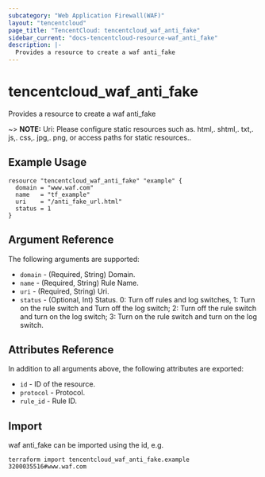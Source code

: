 ```yaml
---
subcategory: "Web Application Firewall(WAF)"
layout: "tencentcloud"
page_title: "TencentCloud: tencentcloud_waf_anti_fake"
sidebar_current: "docs-tencentcloud-resource-waf_anti_fake"
description: |-
  Provides a resource to create a waf anti_fake
---
```


# tencentcloud_waf_anti_fake

Provides a resource to create a waf anti_fake

~> **NOTE:** Uri: Please configure static resources such as. html,. shtml,. txt,. js,. css,. jpg,. png, or access paths for static resources..

## Example Usage

```hcl
resource "tencentcloud_waf_anti_fake" "example" {
  domain = "www.waf.com"
  name   = "tf_example"
  uri    = "/anti_fake_url.html"
  status = 1
}
```

## Argument Reference

The following arguments are supported:

* `domain` - (Required, String) Domain.
* `name` - (Required, String) Rule Name.
* `uri` - (Required, String) Uri.
* `status` - (Optional, Int) Status. 0: Turn off rules and log switches, 1: Turn on the rule switch and Turn off the log switch; 2: Turn off the rule switch and turn on the log switch; 3: Turn on the rule switch and turn on the log switch.

## Attributes Reference

In addition to all arguments above, the following attributes are exported:

* `id` - ID of the resource.
* `protocol` - Protocol.
* `rule_id` - Rule ID.


## Import

waf anti_fake can be imported using the id, e.g.

```
terraform import tencentcloud_waf_anti_fake.example 3200035516#www.waf.com
```

